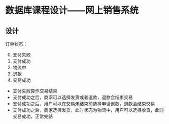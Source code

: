 # 数据库课程设计——网上销售系统
## 设计
订单状态：

0. 支付失败
1. 支付成功
2. 物流中
3. 退款
4. 交易成功

- 支付失败算作交易结束
- 支付成功之后，商家可以选择发货或者退款，退款会结束交易
- 支付成功之后，用户可以在交易未结束前选择申请退款，退款会结束交易
- 支付成功之后，商家选择发货，此时状态为物流中，用户可以选择收货，此时交易成功，正常完结